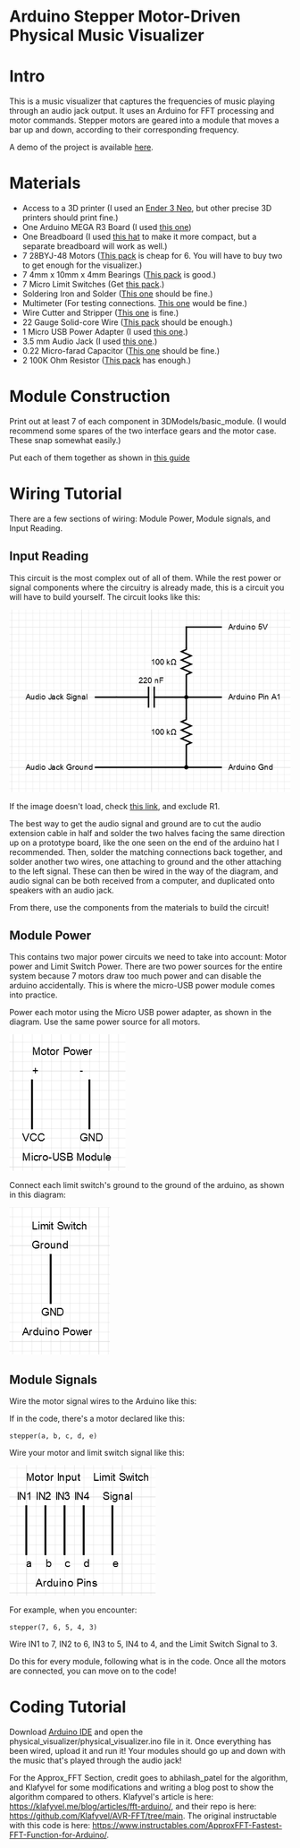 # Arduino Stepper Motor-Driven Physical Music Visualizer

# Intro
This is a music visualizer that captures the frequencies of music playing through an audio jack output. It uses an Arduino for FFT processing and motor commands. Stepper motors are geared into a module that moves a bar up and down, according to their corresponding frequency.

A demo of the project is available [here]().

# Materials
 - Access to a 3D printer (I used an [Ender 3 Neo](https://www.creality.com/products/ender-3-neo-3d-printer), but other precise 3D printers should print fine.)
 - One Arduino MEGA R3 Board (I used [this one](https://www.amazon.com/ELEGOO-Compatible-Arduino-Projects-Compliant/dp/B01H4ZLZLQ))
 - One Breadboard (I used [this hat](https://www.amazon.com/HiLetgo-Prototype-Expansion-Breadboard-ProtoShield/dp/B00HHYBWPO/) to make it more compact, but a separate breadboard will work as well.)
 - 7 28BYJ-48 Motors ([This pack](https://www.amazon.com/28BYJ-48-ULN2003-Stepper-Driver-Arduino/dp/B07YRHX73L/) is cheap for 6. You will have to buy two to get enough for the visualizer.)
 - 7 4mm x 10mm x 4mm Bearings ([This pack](https://www.amazon.com/uxcell-MR104ZZ-Groove-Bearings-Shielded/dp/B082PSQZMX/) is good.)
 - 7 Micro Limit Switches (Get [this pack](https://www.amazon.com/HiLetgo-KW12-3-Roller-Switch-Normally/dp/B07X142VGC/).)
 - Soldering Iron and Solder ([This one](https://www.amazon.com/Soldering-Interchangeable-Adjustable-Temperature-Enthusiast/dp/B087767KNW/) should be fine.)
 - Multimeter (For testing connections. [This one](https://www.amazon.com/AstroAI-Digital-Multimeter-Voltage-Tester/dp/B01ISAMUA6/) would be fine.)
 - Wire Cutter and Stripper ([This one](https://www.amazon.com/WGGE-Professional-crimping-Multi-Tool-Multi-Function/dp/B073YG65N2/) is fine.)
 - 22 Gauge Solid-core Wire ([This pack](https://www.amazon.com/FIRMERST-Gauge-Solid-Tinned-Copper/dp/B0CCJ5YT3V/) should be enough.)
 - 1 Micro USB Power Adapter (I used [this one](https://www.amazon.com/WMYCONGCONG-Interface-Adapter-2-54mm-Breakout/dp/B082PDD79D/).)
 - 3.5 mm Audio Jack (I used [this one](https://www.amazon.com/Monoprice-3-5mm-Stereo-Plug-Cable/dp/B003NN1XZM/).)
 - 0.22 Micro-farad Capacitor ([This one](https://www.amazon.com/10pcs-0-22uF-Metallized-Polyester-Capacitors/dp/B00TX42OMQ/) should be fine.)
 - 2 100K Ohm Resistor ([This pack](https://www.amazon.com/100K-Resistor-Tolerance-Resistors-Resistance/dp/B0B4JDHXC9/) has enough.)

# Module Construction
Print out at least 7 of each component in 3DModels/basic_module. (I would recommend some spares of the two interface gears and the motor case. These snap somewhat easily.)

Put each of them together as shown in [this guide](https://docs.google.com/presentation/d/1bTP2g964ffissnCn6Xr_7jywn2T2i3r7LuhRdSlXD80/edit?usp=sharing)

# Wiring Tutorial
There are a few sections of wiring: Module Power, Module signals, and Input Reading.

## Input Reading

This circuit is the most complex out of all of them. While the rest power or signal components where the circuitry is already made, this is a circuit you will have to build yourself. The circuit looks like this:

![Input circuit, check link below if it doesn't load](https://github.com/ElementalAlly/physical_visualizer/raw/main/docs/InputCircuit.png)

If the image doesn't load, check [this link](https://forum.arduino.cc/t/how-to-read-data-from-audio-jack/458301/3), and exclude R1.

The best way to get the audio signal and ground are to cut the audio extension cable in half and solder the two halves facing the same direction up on a prototype board, like the one seen on the end of the arduino hat I recommended. Then, solder the matching connections back together, and solder another two wires, one attaching to ground and the other attaching to the left signal. These can then be wired in the way of the diagram, and audio signal can be both received from a computer, and duplicated onto speakers with an audio jack.

From there, use the components from the materials to build the circuit!

## Module Power
This contains two major power circuits we need to take into account: Motor power and Limit Switch Power. There are two power sources for the entire system because 7 motors draw too much power and can disable the arduino accidentally. This is where the micro-USB power module comes into practice.

Power each motor using the Micro USB power adapter, as shown in the diagram. Use the same power source for all motors.

![Motor is powered through the Micro USB Adapter](https://github.com/ElementalAlly/physical_visualizer/raw/main/docs/MotorPower.png)

Connect each limit switch's ground to the ground of the arduino, as shown in this diagram:

![Limit switch ground is connected to the Arduino Ground](https://github.com/ElementalAlly/physical_visualizer/raw/main/docs/LimitSwitchPower.png)

## Module Signals
Wire the motor signal wires to the Arduino like this:

If in the code, there's a motor declared like this:

```
stepper(a, b, c, d, e)
```

Wire your motor and limit switch signal like this:

![a to IN1, b to IN2, c to IN3, d to IN4, e to Limit Switch Signal](https://github.com/ElementalAlly/physical_visualizer/raw/main/docs/MotorSignal.png)

For example, when you encounter:

```
stepper(7, 6, 5, 4, 3)
```

Wire IN1 to 7, IN2 to 6, IN3 to 5, IN4 to 4, and the Limit Switch Signal to 3.

Do this for every module, following what is in the code. Once all the motors are connected, you can move on to the code!

# Coding Tutorial
Download [Arduino IDE](https://www.arduino.cc/en/software) and open the physical_visualizer/physical_visualizer.ino file in it. Once everything has been wired, upload it and run it! Your modules should go up and down with the music that's played through the audio jack!

For the Approx_FFT Section, credit goes to abhilash_patel for the algorithm, and Klafyvel for some modifications and writing a blog post to show the algorithm compared to others. Klafyvel's article is here: <https://klafyvel.me/blog/articles/fft-arduino/>, and their repo is here: <https://github.com/Klafyvel/AVR-FFT/tree/main>. The original instructable with this code is here: <https://www.instructables.com/ApproxFFT-Fastest-FFT-Function-for-Arduino/>.
